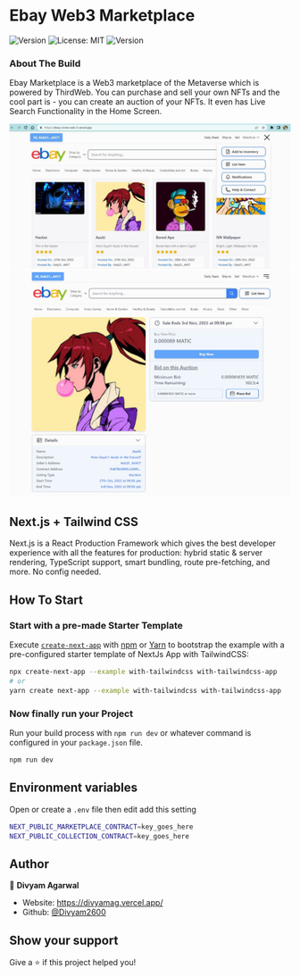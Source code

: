 # Ebay Web3 Marketplace

<p>
  <img alt="Version" src="https://img.shields.io/badge/version-0.1.0-blue.svg?cacheSeconds=2592000" />
  <img alt="License: MIT" src="https://img.shields.io/badge/License-MIT-yellow.svg" />
  <img alt="Version" src="https://img.shields.io/badge/Ebay-Marketplace-brightgreen" />
</p>

### About The Build

Ebay Marketplace is a Web3 marketplace of the Metaverse which is powered by ThirdWeb. You can purchase and sell your own NFTs and the cool part is - you can create an auction of your NFTs. It even has Live Search Functionality in the Home Screen.

![Template Screenshot](Template.jpg?raw=true "Template Screenshot")
![Listing Page Screenshot](Listing.jpg?raw=true "Listing Page Screenshot")

## Next.js + Tailwind CSS

Next.js is a React Production Framework which gives the best developer experience with all the features for production: hybrid static & server rendering, TypeScript support, smart bundling, route pre-fetching, and more. No config needed.

## How To Start

### Start with a pre-made Starter Template

Execute [`create-next-app`](https://github.com/vercel/next.js/tree/canary/packages/create-next-app) with [npm](https://docs.npmjs.com/cli/init) or [Yarn](https://yarnpkg.com/lang/en/docs/cli/create/) to bootstrap the example with a pre-configured starter template of NextJs App with TailwindCSS:

```bash
npx create-next-app --example with-tailwindcss with-tailwindcss-app
# or
yarn create next-app --example with-tailwindcss with-tailwindcss-app
```

### Now finally run your Project

Run your build process with `npm run dev` or whatever command is configured in your `package.json` file.

```bash
npm run dev
```

## Environment variables

Open or create a `.env` file then edit add this setting

```bash
NEXT_PUBLIC_MARKETPLACE_CONTRACT=key_goes_here
NEXT_PUBLIC_COLLECTION_CONTRACT=key_goes_here
```

## Author

👤 **Divyam Agarwal**

- Website: <https://divyamag.vercel.app/>
- Github: [@Divyam2600](https://github.com/Divyam2600)

## Show your support

Give a ⭐️ if this project helped you!

